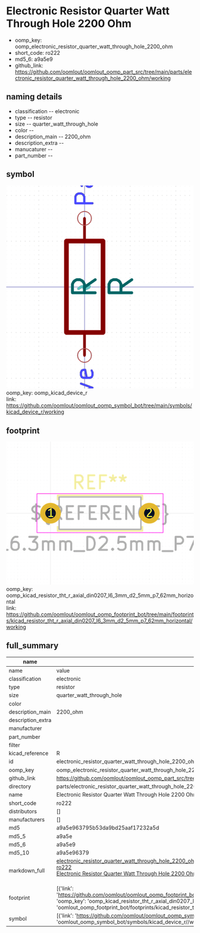 # Electronic Resistor Quarter Watt Through Hole 2200 Ohm

  
* oomp_key: oomp_electronic_resistor_quarter_watt_through_hole_2200_ohm 
* short_code: ro222
* md5_6: a9a5e9  
* github_link: https://github.com/oomlout/oomlout_oomp_part_src/tree/main/parts/electronic_resistor_quarter_watt_through_hole_2200_ohm/working  
## naming details
* classification -- electronic
* type -- resistor
* size -- quarter_watt_through_hole
* color -- 
* description_main -- 2200_ohm
* description_extra -- 
* manucaturer -- 
* part_number -- 



## symbol

![](symbol/0/working/working_600.png)  
oomp_key: oomp_kicad_device_r  
link: https://github.com/oomlout/oomlout_oomp_symbol_bot/tree/main/symbols/kicad_device_r/working  

## footprint

![](footprint/0/working/working_600.png)  
oomp_key: oomp_kicad_resistor_tht_r_axial_din0207_l6_3mm_d2_5mm_p7_62mm_horizontal  
link: https://github.com/oomlout/oomlout_oomp_footprint_bot/tree/main/footprints/kicad_resistor_tht_r_axial_din0207_l6_3mm_d2_5mm_p7_62mm_horizontal/working  

## full_summary
| name | value | 
| --- | --- | 
| name | value | 
| classification | electronic | 
| type | resistor | 
| size | quarter_watt_through_hole | 
| color |  | 
| description_main | 2200_ohm | 
| description_extra |  | 
| manufacturer |  | 
| part_number |  | 
| filter |  | 
| kicad_reference | R | 
| id | electronic_resistor_quarter_watt_through_hole_2200_ohm | 
| oomp_key | oomp_electronic_resistor_quarter_watt_through_hole_2200_ohm | 
| github_link | https://github.com/oomlout/oomlout_oomp_part_src/tree/main/parts/electronic_resistor_quarter_watt_through_hole_2200_ohm/working | 
| directory | parts/electronic_resistor_quarter_watt_through_hole_2200_ohm | 
| name | Electronic Resistor Quarter Watt Through Hole 2200 Ohm | 
| short_code | ro222 | 
| distributors | [] | 
| manufacturers | [] | 
| md5 | a9a5e963795b53da9bd25aaf17232a5d | 
| md5_5 | a9a5e | 
| md5_6 | a9a5e9 | 
| md5_10 | a9a5e96379 | 
| markdown_full | [electronic_resistor_quarter_watt_through_hole_2200_ohm](https://github.com/oomlout/oomlout_oomp_part_src/tree/main/parts/electronic_resistor_quarter_watt_through_hole_2200_ohm/working)<br>[ro222](https://github.com/oomlout/oomlout_oomp_part_src/tree/main/parts/electronic_resistor_quarter_watt_through_hole_2200_ohm/working)<br>[Electronic Resistor Quarter Watt Through Hole 2200 Ohm](https://github.com/oomlout/oomlout_oomp_part_src/tree/main/parts/electronic_resistor_quarter_watt_through_hole_2200_ohm/working)<br><br> | 
| footprint | [{'link': 'https://github.com/oomlout/oomlout_oomp_footprint_bot/tree/main/foootprntss/kicad_resistor_tht_r_axial_din0207_l6_3mm_d2_5mm_p7_62mm_horizontal', 'oomp_key': 'oomp_kicad_resistor_tht_r_axial_din0207_l6_3mm_d2_5mm_p7_62mm_horizontal', 'directory': 'oomlout_oomp_footprint_bot/footprints/kicad_resistor_tht_r_axial_din0207_l6_3mm_d2_5mm_p7_62mm_horizontal//working/working.kicad_mod'}] | 
| symbol | [{'link': 'https://github.com/oomlout/oomlout_oomp_symbol_bot/tree/main/symbols/kicad_device_r', 'oomp_key': 'oomp_kicad_device_r', 'directory': 'oomlout_oomp_symbol_bot/symbols/kicad_device_r//working/working.kicad_sym'}] | 

